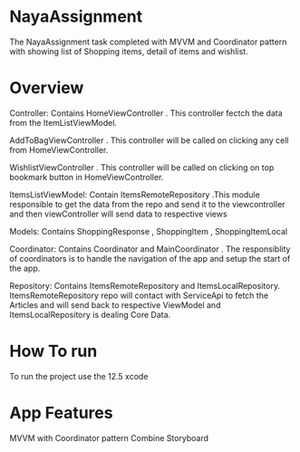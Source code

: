 # NayaAssignment


The NayaAssignment task completed with MVVM and Coordinator pattern with showing list of Shopping items, detail of items and wishlist.
# Overview

Controller: Contains HomeViewController . This controller fectch the data from the ItemListViewModel.

AddToBagViewController . This controller will be called on clicking any cell from HomeViewController.

WishlistViewController . This controller will be called on clicking on top bookmark button in HomeViewController.

ItemsListViewModel: Contain ItemsRemoteRepository .This module responsible to get the data from the repo and send it to the viewcontroller and then viewController will send data to respective views

Models: Contains ShoppingResponse , ShoppingItem , ShoppingItemLocal

Coordinator: Contains Coordinator and MainCoordinator . The responsiblity of coordinators is to handle the navigation of the app and setup the start of the app.

Repository: Contains ItemsRemoteRepository and ItemsLocalRepository. ItemsRemoteRepository repo will contact with ServiceApi to fetch the Articles and will send back to respective ViewModel and ItemsLocalRepository is dealing Core Data.

# How To run
To run the project use the 12.5 xcode

# App Features
MVVM with Coordinator pattern
Combine
Storyboard
